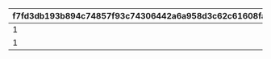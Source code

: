 |f7fd3db193b894c74857f93c74306442a6a958d3c62c61608fad4902d742654d|8ea7c2e52b2d60652953f3b20fbca6f1798ff1b63c23d13d3d51067c88c1065b|e66ebe45fc4785e1d5aaabebdb4e78e2dbe63f0f5caa739f8d27bcc04262d393|8c2e8d870f1b4482be3bf1589d89e88c741379facd028c95bb98b42f76179075|ebdbc28e027c333c66b30fc56ba9af50e5760ce0633ef2035be573bfcdccd0b3|3b70491df39e1b2eb4db5159ddc05e2f6ee7dd9179b9490f334e545c73b5cb77|6c5cc2c6dccf25d37aee0c9f2ed346422d1430ab4d8701a3fe189a6efae43ee2|ea997cd5c11439691bbd9eaebbd350419ed1c524c6ea70593646d46c26b22cd9|9b1fd13cfb89ea88b6dd4385ed3af34244b80527367dfc8a3ada84868b5e476f|bfab2ae2dc4a5de46a2fffdbbcadb4ac284084416cbf70fd952dd2521b7fddfe|41fba779bb72e10e1400ebafbdc1a503b56c9d194f69376dda12135a1bde84c2|704addb8dec7aa43aac9ae361b4c4917d64b70e914741d8c572b238d8cf5e177|3e751463adbe3976e7967f967d0d9aff76b408ef690709ef67d79009b6defcf2|66fb3b2fe29b25c8cb71783b88771d97e99a57bc37cc0badee8cb412c156431b|7bff3163a7050dfaa31a884b9480189df59029dc8f7234fdb58a729514c346ea|1cc7efae2b4bddbc35022af7cb9da7625ebbc4c8a6fd7a6fefaf8595a5d63f53|f9b85eae39a8c1e69140ccabf760c6d122db43d1d9c24884dba0c7a50158099c|02d8d640c40b7f34ecb348bdf4784b1369fa735d71aeb4ccb05b367b9cdeda27|
| --- | --- | --- | --- | --- | --- | --- | --- | --- | --- | --- | --- | --- | --- | --- | --- | --- | --- |
|1|1|1|0|1|1|30|0|0|300|0|3|30|0|0|0|1001|1|
|1|1|1|0|1|1|30|0|0|300|0|6|30|0|0|0|1002|1|